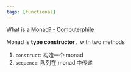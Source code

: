 ```yaml
---
tags: [functional]
---
```


[What is a Monad? - Computerphile](https://www.youtube.com/watch?v=t1e8gqXLbsU)

Monad is **type constructor**，with two methods

1. `construct`: 构造一个 monad
2. `sequence`: 队列在 monad 中传递
